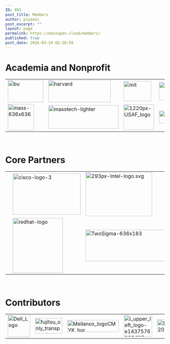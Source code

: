 ```yaml
---
ID: 991
post_title: Members
author: piyanai
post_excerpt: ""
layout: page
permalink: https://massopen.cloud/members/
published: true
post_date: 2016-03-24 02:16:59
---
```

<h1>Academia and Nonprofit</h1>
<table>
<tbody>
<tr>
<td><a href="http://www.bu.edu/"><img class="size-full wp-image-776 aligncenter" src="http://massopen.cloud/wp-content/uploads/2016/03/bu.jpg" alt="bu" width="112" height="70" /></a></td>
<td><a href="https://www.harvard.edu/"><img class="size-full wp-image-774 aligncenter" src="http://massopen.cloud/wp-content/uploads/2016/03/harvard.jpg" alt="harvard" width="197" height="70" /></a></td>
<td><a href="http://web.mit.edu/"><img class=" wp-image-775 aligncenter" src="http://massopen.cloud/wp-content/uploads/2016/03/mit.jpg" alt="mit" width="87" height="64" /></a></td>
<td><a href="http://www.northeastern.edu/"><img class=" wp-image-777 aligncenter" src="http://massopen.cloud/wp-content/uploads/2016/03/northeastern-300x62.jpg" alt="northeastern" width="276" height="57" /></a></td>
<td><a href="https://www.umass.edu/"><img class="size-full wp-image-778 aligncenter" src="http://massopen.cloud/wp-content/uploads/2016/03/umass.jpg" alt="umass" width="47" height="70" /></a></td>
</tr>
<tr>
<td><img class="wp-image-792 aligncenter" src="http://massopen.cloud/wp-content/uploads/2016/03/mass-636x636-300x300.png" alt="mass-636x636" width="83" height="83" /></td>
<td><a href="https://masstech.org/"><img class="wp-image-793 aligncenter" src="http://massopen.cloud/wp-content/uploads/2016/03/masstech-lighter-300x100.png" alt="masstech-lighter" width="222" height="74" /></a></td>
<td><a href="https://www.airforce.com/"><img class="wp-image-791 aligncenter" src="http://massopen.cloud/wp-content/uploads/2016/03/1220px-USAF_logo-300x252.png" alt="1220px-USAF_logo" width="96" height="81" /></a></td>
<td><a href="https://www.mghpcc.org/"><img class=" wp-image-773 aligncenter" src="http://massopen.cloud/wp-content/uploads/2016/03/MGHPCC.jpg" alt="MGHPCC" width="133" height="40" /></a></td>
<td></td>
</tr>
</tbody>
</table>
&nbsp;
<h1>Core Partners</h1>
<table>
<tbody>
<tr>
<td></td>
<td><a href="https://www.cisco.com/"><img class="wp-image-781 aligncenter" src="http://massopen.cloud/wp-content/uploads/2016/03/cisco-logo-3-300x182.jpg" alt="cisco-logo-3" width="214" height="130" /></a></td>
<td><a href="https://www.intel.com/content/www/us/en/homepage.html"><img class="wp-image-780 aligncenter" src="http://massopen.cloud/wp-content/uploads/2016/03/293px-Intel-logo.svg.png" alt="293px-Intel-logo.svg" width="210" height="139" /></a></td>
</tr>
<tr>
<td></td>
<td><a href="https://www.redhat.com/en"><img class="wp-image-787 aligncenter" src="http://massopen.cloud/wp-content/uploads/2016/03/redhat-logo-273x300.jpg" alt="redhat-logo" width="158" height="174" /></a></td>
<td><a href="https://www.twosigma.com/"><img class="wp-image-785 aligncenter" src="http://massopen.cloud/wp-content/uploads/2016/03/TwoSigma-636x183-300x86.png" alt="TwoSigma-636x183" width="349" height="100" /></a></td>
</tr>
</tbody>
</table>
&nbsp;
<h1>Contributors</h1>
<table>
<tbody>
<tr>
<td><a href="http://www.dell.com/en-us/"><img class="wp-image-783 aligncenter" src="http://massopen.cloud/wp-content/uploads/2016/03/Dell_Logo-300x300.png" alt="Dell_Logo" width="70" height="70" /></a></td>
<td><a href="http://www.fujitsu.com/global/"><img class=" wp-image-784 aligncenter" src="http://massopen.cloud/wp-content/uploads/2016/03/fujitsu_only_transparent.png" alt="fujitsu_only_transparent" width="86" height="49" /></a></td>
<td><a href="http://www.mellanox.com/"><img class="wp-image-789 aligncenter" src="http://massopen.cloud/wp-content/uploads/2016/03/Mellanox_logoCMYK_hor.png" alt="Mellanox_logoCMYK_hor" width="163" height="38" /></a></td>
<td><a href="http://www.cambridgecomputer.com/web/"><img class="wp-image-782 aligncenter" src="http://massopen.cloud/wp-content/uploads/2016/03/i_upper_left_logo-e1437576266487.gif" alt="i_upper_left_logo-e1437576266487" width="89" height="69" /></a></td>
<td><a href="https://www.mathworks.com/"><img class="wp-image-790 aligncenter" src="http://massopen.cloud/wp-content/uploads/2016/03/Screen-Shot-2015-11-19-at-11.20.32-AM.png" alt="Screen-Shot-2015-11-19-at-11.20.32-AM" width="148" height="41" /></a></td>
</tr>
</tbody>
</table>